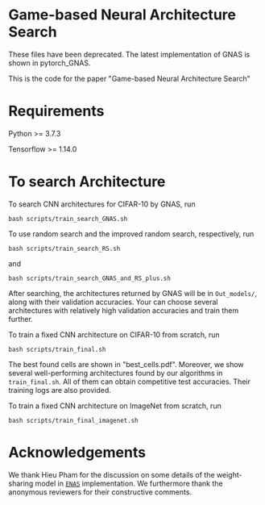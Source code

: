 # Game-based Neural Architecture Search

These files have been deprecated. The latest implementation of GNAS is shown in pytorch_GNAS.

This is the code for the paper "Game-based Neural Architecture Search"

# Requirements

Python >= 3.7.3

Tensorflow >= 1.14.0

# To search Architecture

To search CNN architectures for CIFAR-10 by GNAS, run
```
bash scripts/train_search_GNAS.sh
```
To use random search and the improved random search, respectively, run
```
bash scripts/train_search_RS.sh
```
and
```
bash scripts/train_search_GNAS_and_RS_plus.sh
```



After searching, the architectures returned by GNAS will be in ```Out_models/```, along with their validation accuracies. Your can choose several architectures with relatively high validation accuracies and train them further.

To train a fixed CNN architecture on CIFAR-10 from scratch, run
```
bash scripts/train_final.sh
```
The best found cells are shown in "best_cells.pdf".
Moreover, we show several well-performing architectures found by our algorithms in ```train_final.sh```. All of them can obtain competitive test accuracies. Their training logs are also provided.

To train a fixed CNN architecture on ImageNet from scratch, run
```
bash scripts/train_final_imagenet.sh
```


# Acknowledgements
We thank Hieu Pham for the discussion on some details of the weight-sharing model in [`ENAS`](https://github.com/melodyguan/enas) implementation. 
We furthermore thank the anonymous reviewers for their constructive comments.

